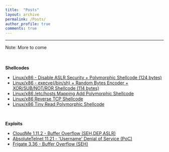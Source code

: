 ```yaml
---
title:  "Posts"
layout: archive
permalink: /Posts/
author_profile: true
comments: true
---
```


------------

<p style="text-align:justify;">
<span style="font-family: Calibri (Body);font-size: 15px">

<it>Note: More to come</it>

<br><br>
<b><it>Shellcodes</it></b> 

<ul>
  <li><a href="https://www.exploit-db.com/shellcodes/48592">Linux/x86 - Disable ASLR Security + Polymorphic Shellcode (124 bytes)</a></li>
  <li><a href="https://www.exploit-db.com/shellcodes/47890">Linux/x86 - execve(/bin/sh) + Random Bytes Encoder + XOR/SUB/NOT/ROR Shellcode (114 bytes)</a></li>
  <li><a href="https://packetstormsecurity.com/files/158076/Linux-x86-etc-hosts-Mapping-Add-Polymorphic-Shellcode.html">Linux/x86 /etc/hosts Mapping Add Polymorphic Shellcode</a></li>
  <li><a href="https://packetstormsecurity.com/files/158963/Linux-x86-Reverse-TCP-Shellcode.html">Linux/x86 Reverse TCP Shellcode</a></li>
   <li><a href="https://packetstormsecurity.com/files/157990/Linux-x86-Tiny-Read-Polymorphic-Shellcode.html">Linux/x86 Tiny Read Polymorphic Shellcode</a></li>
</ul>


<br>

<b><it>Exploits</it></b>

<ul>
  <li><a href="https://www.exploit-db.com/exploits/48499">CloudMe 1.11.2 - Buffer Overflow (SEH,DEP,ASLR)</a></li>
  <li><a href="https://www.exploit-db.com/exploits/48493">AbsoluteTelnet 11.21 - 'Username' Denial of Service (PoC)</a></li>
  <li><a href="https://www.exploit-db.com/exploits/48415">Frigate 3.36 - Buffer Overflow (SEH)</a></li>
</ul>

</span></p>